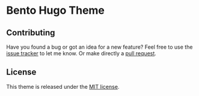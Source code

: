 # Bento Hugo Theme

## Contributing

Have you found a bug or got an idea for a new feature? Feel free to use the [issue tracker](https://github.com/leonardofaria/bento/issues) to let me know. Or make directly a [pull request](https://github.com/leonardofaria/bento/pulls).

## License

This theme is released under the [MIT license](https://github.com/leonardofaria/bento/blob/master/LICENSE).
